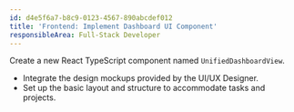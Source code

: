 ```yaml
---
id: d4e5f6a7-b8c9-0123-4567-890abcdef012
title: 'Frontend: Implement Dashboard UI Component'
responsibleArea: Full-Stack Developer
---
```

Create a new React TypeScript component named `UnifiedDashboardView`.
*   Integrate the design mockups provided by the UI/UX Designer.
*   Set up the basic layout and structure to accommodate tasks and projects.